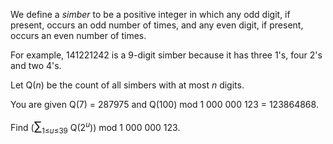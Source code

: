 <p>We define a <i>simber</i> to be a positive integer in which any odd digit, if present, occurs an odd number of times, and any even digit, if present, occurs an even number of times.</p>

<p>For example, 141221242 is a 9-digit simber because it has three 1's, four 2's and two 4's. </p>

<p>Let Q(<var>n</var>) be the count of all simbers with at most <var>n</var> digits.</p> 

<p>You are given Q(7) = 287975 and Q(100) mod 1 000 000 123 = 123864868.</p>

<p>Find (<span style="font-size:larger;"><span style="font-size:larger;">∑</span></span><sub>1≤<var>u</var>≤39</sub> Q(2<sup><var>u</var></sup>)) mod 1 000 000 123.</p> 
